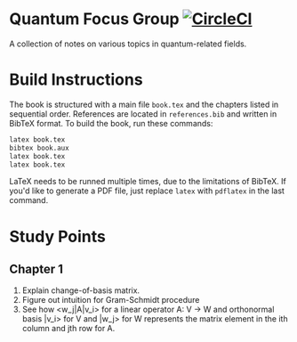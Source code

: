 Quantum Focus Group [![CircleCI](https://circleci.com/gh/wei2912/quantum-fg.svg?style=svg)](https://circleci.com/gh/wei2912/quantum-fg)
======

A collection of notes on various topics in quantum-related fields.

# Build Instructions

The book is structured with a main file `book.tex` and the chapters listed in
sequential order. References are located in `references.bib` and written in
BibTeX format. To build the book, run these commands:

```bash
latex book.tex
bibtex book.aux
latex book.tex
latex book.tex
```

LaTeX needs to be runned multiple times, due to the limitations of BibTeX. If
you'd like to generate a PDF file, just replace `latex` with `pdflatex` in the
last command.

# Study Points

## Chapter 1

1. Explain change-of-basis matrix.
2. Figure out intuition for Gram-Schmidt procedure
3. See how <w_j|A|v_i> for a linear operator A: V -> W and orthonormal basis
|v_i> for V and |w_j> for W represents the matrix element in the ith column and
jth row for A.

